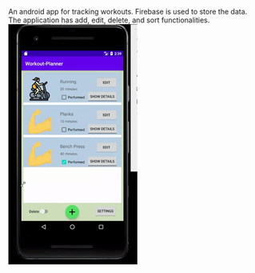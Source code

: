 An android app for tracking workouts. Firebase is used to store the data. The application has add, edit, delete, and sort functionalities.
![Workout Planner Demo](demo.gif)
